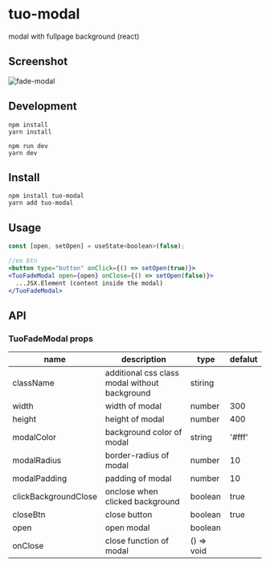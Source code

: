 # tuo-modal

modal with fullpage background (react)

## Screenshot

![fade-modal](https://github.com/tuo-dev/tuo-modal/assets/137742986/efcb5404-cb90-4a1e-ab65-da9d87f0ee8e)

## Development

```
npm install
yarn install

npm run dev
yarn dev
```

## Install

```
npm install tuo-modal
yarn add tuo-modal
```

## Usage

```jsx
const [open, setOpen] = useState<boolean>(false);

//ex btn
<button type="button" onClick={() => setOpen(true)}>
<TuoFadeModal open={open} onClose={() => setOpen(false)}>
  ...JSX.Element (content inside the modal)
</TuoFadeModal>
```

## API

### TuoFadeModal props

| name | description | type | defalut | 
| --- | --- | --- | --- |
| className | additional css class modal without background | stiring | |
| width | width of modal | number | 300 |
| height | height of modal | number | 400 |
| modalColor | background color of modal | string | '#fff' |
| modalRadius | border-radius of modal  | number | 10 |
| modalPadding | padding of modal | number | 10 |
| clickBackgroundClose | onclose when clicked background | boolean | true |
| closeBtn | close button | boolean | true |
| open | open modal | boolean | |
| onClose | close function of modal | () => void | |
